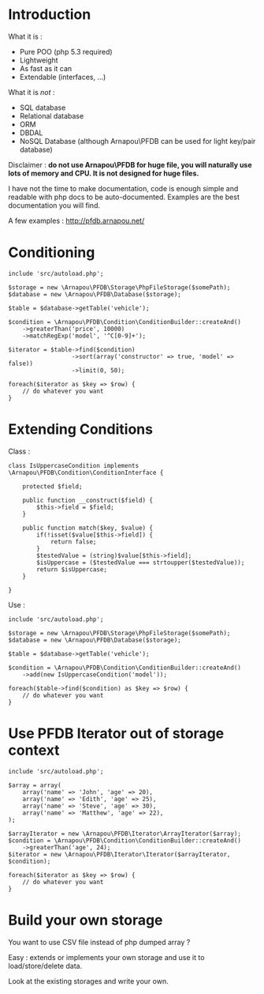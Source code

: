 Introduction
============

What it is :

* Pure POO (php 5.3 required)
* Lightweight
* As fast as it can
* Extendable (interfaces, ...)

What it is _not_ :

* SQL database
* Relational database
* ORM
* DBDAL
* NoSQL Database (although Arnapou\PFDB can be used for light key/pair database)

Disclaimer :
__do not use Arnapou\PFDB for huge file, you will naturally use lots of memory and CPU. It is not designed for huge files.__

I have not the time to make documentation, code is enough simple and readable with php docs to be auto-documented.
Examples are the best documentation you will find.

A few examples : http://pfdb.arnapou.net/

Conditioning
========

    include 'src/autoload.php';
    
    $storage = new \Arnapou\PFDB\Storage\PhpFileStorage($somePath);
    $database = new \Arnapou\PFDB\Database($storage);
    
    $table = $database->getTable('vehicle');
    
    $condition = \Arnapou\PFDB\Condition\ConditionBuilder::createAnd()
        ->greaterThan('price', 10000)
        ->matchRegExp('model', '^C[0-9]+');
        
    $iterator = $table->find($condition)
                      ->sort(array('constructor' => true, 'model' => false))
                      ->limit(0, 50);
                      
    foreach($iterator as $key => $row) {
        // do whatever you want
    }
    
Extending Conditions
=================
Class :

    class IsUppercaseCondition implements \Arnapou\PFDB\Condition\ConditionInterface {
    
        protected $field;
    
        public function __construct($field) {
            $this->field = $field;
        }
    
        public function match($key, $value) {
            if(!isset($value[$this->field]) {
                return false;
            }
            $testedValue = (string)$value[$this->field];
            $isUppercase = ($testedValue === strtoupper($testedValue));
            return $isUppercase;
        }
    
    }

Use :

    include 'src/autoload.php';
    
    $storage = new \Arnapou\PFDB\Storage\PhpFileStorage($somePath);
    $database = new \Arnapou\PFDB\Database($storage);
    
    $table = $database->getTable('vehicle');
    
    $condition = \Arnapou\PFDB\Condition\ConditionBuilder::createAnd()
        ->add(new IsUppercaseCondition('model'));
    
    foreach($table->find($condition) as $key => $row) {
        // do whatever you want
    }

Use PFDB Iterator out of storage context
========================================

    include 'src/autoload.php';
    
    $array = array(
        array('name' => 'John', 'age' => 20),
        array('name' => 'Edith', 'age' => 25),
        array('name' => 'Steve', 'age' => 30),
        array('name' => 'Matthew', 'age' => 22),
    );
    
    $arrayIterator = new \Arnapou\PFDB\Iterator\ArrayIterator($array);
    $condition = \Arnapou\PFDB\Condition\ConditionBuilder::createAnd()
        ->greaterThan('age', 24);
    $iterator = new \Arnapou\PFDB\Iterator\Iterator($arrayIterator, $condition);
    
    foreach($iterator as $key => $row) {
        // do whatever you want
    }

Build your own storage
======================
You want to use CSV file instead of php dumped array ?

Easy : extends or implements your own storage and use it to load/store/delete data.

Look at the existing storages and write your own.

